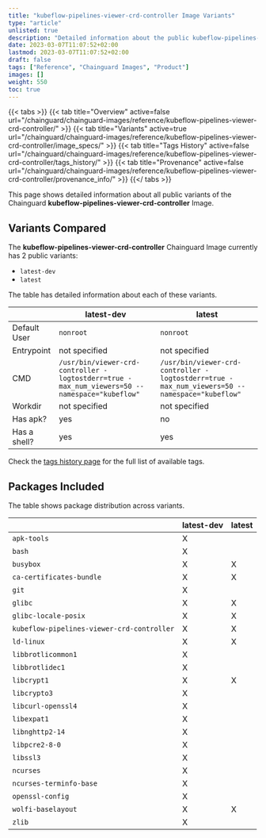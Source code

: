 ```yaml
---
title: "kubeflow-pipelines-viewer-crd-controller Image Variants"
type: "article"
unlisted: true
description: "Detailed information about the public kubeflow-pipelines-viewer-crd-controller Chainguard Image variants"
date: 2023-03-07T11:07:52+02:00
lastmod: 2023-03-07T11:07:52+02:00
draft: false
tags: ["Reference", "Chainguard Images", "Product"]
images: []
weight: 550
toc: true
---
```


{{< tabs >}}
{{< tab title="Overview" active=false url="/chainguard/chainguard-images/reference/kubeflow-pipelines-viewer-crd-controller/" >}}
{{< tab title="Variants" active=true url="/chainguard/chainguard-images/reference/kubeflow-pipelines-viewer-crd-controller/image_specs/" >}}
{{< tab title="Tags History" active=false url="/chainguard/chainguard-images/reference/kubeflow-pipelines-viewer-crd-controller/tags_history/" >}}
{{< tab title="Provenance" active=false url="/chainguard/chainguard-images/reference/kubeflow-pipelines-viewer-crd-controller/provenance_info/" >}}
{{</ tabs >}}

This page shows detailed information about all public variants of the Chainguard **kubeflow-pipelines-viewer-crd-controller** Image.

## Variants Compared
The **kubeflow-pipelines-viewer-crd-controller** Chainguard Image currently has 2 public variants: 

- `latest-dev`
- `latest`

The table has detailed information about each of these variants.

|              | latest-dev                                                                                    | latest                                                                                        |
|--------------|-----------------------------------------------------------------------------------------------|-----------------------------------------------------------------------------------------------|
| Default User | `nonroot`                                                                                     | `nonroot`                                                                                     |
| Entrypoint   | not specified                                                                                 | not specified                                                                                 |
| CMD          | `/usr/bin/viewer-crd-controller -logtostderr=true -max_num_viewers=50 --namespace="kubeflow"` | `/usr/bin/viewer-crd-controller -logtostderr=true -max_num_viewers=50 --namespace="kubeflow"` |
| Workdir      | not specified                                                                                 | not specified                                                                                 |
| Has apk?     | yes                                                                                           | no                                                                                            |
| Has a shell? | yes                                                                                           | yes                                                                                           |

Check the [tags history page](/chainguard/chainguard-images/reference/kubeflow-pipelines-viewer-crd-controller/tags_history/) for the full list of available tags.

## Packages Included
The table shows package distribution across variants.

|                                            | latest-dev | latest |
|--------------------------------------------|------------|--------|
| `apk-tools`                                | X          |        |
| `bash`                                     | X          |        |
| `busybox`                                  | X          | X      |
| `ca-certificates-bundle`                   | X          | X      |
| `git`                                      | X          |        |
| `glibc`                                    | X          | X      |
| `glibc-locale-posix`                       | X          | X      |
| `kubeflow-pipelines-viewer-crd-controller` | X          | X      |
| `ld-linux`                                 | X          | X      |
| `libbrotlicommon1`                         | X          |        |
| `libbrotlidec1`                            | X          |        |
| `libcrypt1`                                | X          | X      |
| `libcrypto3`                               | X          |        |
| `libcurl-openssl4`                         | X          |        |
| `libexpat1`                                | X          |        |
| `libnghttp2-14`                            | X          |        |
| `libpcre2-8-0`                             | X          |        |
| `libssl3`                                  | X          |        |
| `ncurses`                                  | X          |        |
| `ncurses-terminfo-base`                    | X          |        |
| `openssl-config`                           | X          |        |
| `wolfi-baselayout`                         | X          | X      |
| `zlib`                                     | X          |        |

